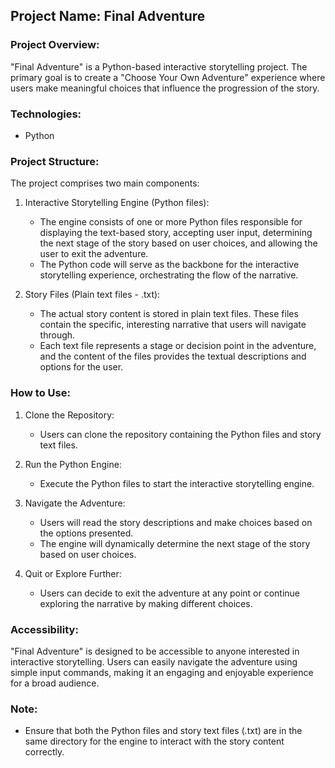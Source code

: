 
## Project Name: Final Adventure

### Project Overview:
"Final Adventure" is a Python-based interactive storytelling project. The primary goal is to create a "Choose Your Own Adventure" experience where users make meaningful choices that influence the progression of the story.

### Technologies:
- Python

### Project Structure:
The project comprises two main components:

1. Interactive Storytelling Engine (Python files):
   - The engine consists of one or more Python files responsible for displaying the text-based story, accepting user input, determining the next stage of the story based on user choices, and allowing the user to exit the adventure.
   - The Python code will serve as the backbone for the interactive storytelling experience, orchestrating the flow of the narrative.

2. Story Files (Plain text files - .txt):
   - The actual story content is stored in plain text files. These files contain the specific, interesting narrative that users will navigate through.
   - Each text file represents a stage or decision point in the adventure, and the content of the files provides the textual descriptions and options for the user.

### How to Use:
1. Clone the Repository:
   - Users can clone the repository containing the Python files and story text files.

2. Run the Python Engine:
   - Execute the Python files to start the interactive storytelling engine.

3. Navigate the Adventure:
   - Users will read the story descriptions and make choices based on the options presented.
   - The engine will dynamically determine the next stage of the story based on user choices.

4. Quit or Explore Further:
   - Users can decide to exit the adventure at any point or continue exploring the narrative by making different choices.

### Accessibility:
"Final Adventure" is designed to be accessible to anyone interested in interactive storytelling. Users can easily navigate the adventure using simple input commands, making it an engaging and enjoyable experience for a broad audience.

### Note:
- Ensure that both the Python files and story text files (.txt) are in the same directory for the engine to interact with the story content correctly.
